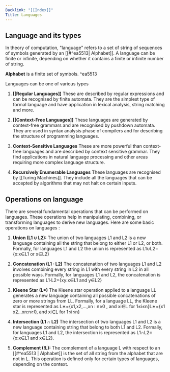 ```yaml
---
Backlink: "[[Index]]"
Title: Languages
---
```

## Language and its types
In theory of computation, "language" refers to a set of string of sequences of symbols generated by an [[#^ea5513| Alphabet]]. A language can be finite or infinite, depending on whether it contains a finite or infinite number of string.

**Alphabet** is a finite set of symbols.  ^ea5513

Languages can be one of various types
1. **[[Regular Languages]]**
   These are described by regular expressions and can be recognised by finite automata. They are the simplest type of formal language and have application in lexical analysis, string matching and more.
   
2. **[[Context-Free Languages]]**
   These languages are generated by context-free grammars and are recognised by pushdown automata. They are used in syntax analysis phase of compilers and for describing the structure of programming languages.
   
3. **Context-Sensitive Languages**
   These are more powerful than context-free languages and are described by context sensitive grammar. They find applications in natural language processing and other areas requiring more complex language structure.
   
4. **Recursively Enumerable Languages**
   These languages are recognised by [[Turing Machines]]. They include all the languages that can be accepted by algorithms that may not halt on certain inputs.


## Operations on language
There are several fundamental operations that can be performed on languages. These operations help in manipulating, combining, or transforming languages to derive new languages. Here are some basic operations on languages : 
1. **Union (L1 ∪ L2):**
   The union of two languages L1 and L2 is a new language containing all the string that belong to either L1 or L2, or both. Formally, for languages L1 and L2 the union is represented as L1​∪L2​={x:x∈L1​ or x∈L2​}

2. **Concatenation (L1 ⋅ L2)**
   The concatenation of two languages L1 and L2 involves combining every string in L1 with every string in L2 in all possible ways. Formally, for languages L1 and L2, the concatenation is represented as L1​⋅L2​={xy:x∈L1​ and y∈L2​}

3. **Kleene Star (L\*)**
   The Kleene star operation applied to a language LL generates a new language containing all possible concatenations of zero or more strings from LL. Formally, for a language LL, the Kleene star is represented as L∗={x1,x2,...,xn : n≥0 , and xi∈L for 1≤i≤n}L∗={x1​x2​…xn​:n≥0, and xi​∈L for 1≤i≤n}

4. **Intersection (L1 ∩ L2)**
   The intersection of two languages L1 and L2 is a new language containing string that belong to both L1 and L2. Formally, for languages L1 and L2, the intersection is represented as L1​∩L2​={x:x∈L1​ and x∈L2​}.

5. **Complement (!L):**
   The complement of a language L with respect to an [[#^ea5513 | Alphabet]] is the set of all string from the alphabet that are not in L. This operation is defined only for certain types of languages, depending on the context.

